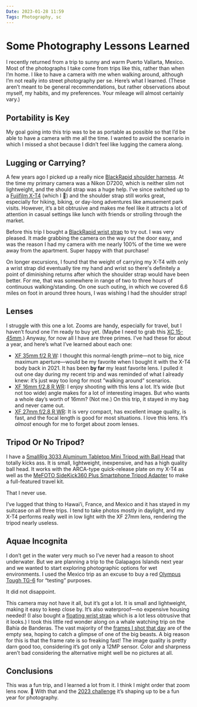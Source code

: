 ```yaml
---
Date: 2023-01-28 11:59
Tags: Photography, sc
---
```


# Some Photography Lessons Learned

I recently returned from a trip to sunny and warm Puerto Vallarta, Mexico. Most of the photographs I take come from trips like this, rather than when I’m home. I like to have a camera with me when walking around, although I’m not really into street photography per se. Here’s what I learned. (These aren’t meant to be general recommendations, but rather observations about myself, my habits, and my preferences. Your mileage will almost certainly vary.)

## Portability is Key

My goal going into this trip was to be as portable as possible so that I’d be able to have a camera with me all the time. I wanted to avoid the scenario in which I missed a shot because I didn’t feel like lugging the camera along.

## Lugging or Carrying?

A few years ago I picked up a really nice [BlackRapid shoulder harness](https://www.bhphotovideo.com/c/product/1278394-REG/blackrapid_361005_sport_breathe_single_strap.html). At the time my primary camera was a Nikon D7200, which is neither slim not lightweight, and the should strap was a huge help. I’ve since switched up to a [Fujifilm X-T4](https://www.bhphotovideo.com/c/product/1548392-REG/fujifilm_16652867_x_t4_mirrorless_digital_camera.html) (which I 💖) and the shoulder strap still works great, especially for hiking, biking, or day-long adventures like amusement park visits. However, it’s a bit obtrusive and makes me feel like it attracts a lot of attention in casual settings like lunch with friends or strolling through the market.

Before this trip I bought a [BlackRapid wrist strap](https://www.bhphotovideo.com/c/product/1278403-REG/blackrapid_362009_wrist_breathe_single_strap.html) to try out. I was very pleased. It made grabbing the camera on the way out the door easy, and was the reason I had my camera with me nearly 100% of the time we were away from the apartment. Super happy with that purchase!

On longer excursions, I found that the weight of carrying my X-T4 with only a wrist strap did eventually tire my hand and wrist so there's definitely a point of diminishing returns after which the shoulder strap would have been better. For me, that was somewhere in range of two to three hours of continuous walking/standing. On one such outing, in which we covered 6.6 miles on foot in around three hours, I was wishing I had the shoulder strap!

## Lenses

I struggle with this one a lot. Zooms are handy, especially for travel, but I haven’t found one I’m ready to buy yet. (Maybe I need to grab this [XC 15-45mm](https://www.adorama.com/ifj1545s.html).) Anyway, for now all I have are three primes. I’ve had these for about a year, and here’s what I’ve learned about each one:

- [XF 35mm f/2 R W](https://www.bhphotovideo.com/c/product/1192471-REG/fujifilm_16481880_xf_35mm_f_2_r.html): I thought this normal-length prime—not to big, nice maximum aperture—would be my favorite when I bought it with the X-T4 body back in 2021. It has been **by far** my least favorite lens. I pulled it out one day during my recent trip and was reminded of what I already knew: it’s just way too long for most ”walking around“ scenarios.
- [XF 16mm f/2.8 R WR](https://www.bhphotovideo.com/c/product/1459275-REG/fujifilm_xf_16mm_f_2_8_r.html): I enjoy shooting with this lens a lot. It’s wide (but not too wide) angle makes for a lot of interesting images. But who wants a whole day’s worth of 16mm? (Not me.) On this trip, it stayed in my bag and never came out.
- [XF 27mm f/2.8 R WR](https://www.bhphotovideo.com/c/product/1618892-REG/fujifilm_16670168_xf_27mm_f_2_8_r.html): It is very compact, has excellent image quality, is fast, and the focal length is good for most situations. I love this lens. It’s *almost* enough for me to forget about zoom lenses.

## Tripod Or No Tripod?

I have a [SmallRig 3033 Aluminum Tabletop Mini Tripod with Ball Head](https://www.bhphotovideo.com/c/product/1611107-REG/smallrig_3033_aluminum_tabletop_mini_tripod.html) that totally kicks ass. It is small, lightweight, inexpensive, and has a high quality ball head. It works with the ARCA-type quick-release plate on my X-T4 as well as the [MeFOTO SideKick360 Plus Smartphone Tripod Adapter](https://www.bhphotovideo.com/c/product/1123501-REG/mefoto_mph200k_sidekick_360_plus_smart.html) to make a full-featured travel kit.

That I never use.

I’ve lugged that thing to Hawai’i, France, and Mexico and it has stayed in my suitcase on all three trips. I tend to take photos mostly in daylight, and my X-T4 performs really well in low light with the XF 27mm lens, rendering the tripod nearly useless.

## Aquae Incognita

I don’t get in the water very much so I’ve never had a reason to shoot underwater. But we are planning a trip to the Galapagos Islands next year and we wanted to start exploring photographic options for wet environments. I used the Mexico trip as an excuse to buy a red [Olympus Tough TG-6](https://www.bhphotovideo.com/c/product/1477205-REG/olympus_v104210ru000_tough_tg_6_digital_camera.html) for “testing” purposes.

It did not disappoint.

This camera may not have it all, but it’s got a lot. It is small and lightweight, making it easy to keep close by. It’s also waterproof—no expensive housing needed! (I also bought a [floating wrist strap](https://www.bhphotovideo.com/c/product/882584-REG/Olympus_202544_Adjustable_Float_Strap_for.html) which is a lot less obtrusive that it looks.) I took this little red wonder along on a whale watching trip on the Bahía de Banderas. The vast majority of the [frames I shot that day](https://www.flickr.com/photos/mihobu/albums/72177720305589284/) are of the empty sea, hoping to catch a glimpse of one of the big beasts. A big reason for this is that the frame rate is so freaking fast! The image quality is pretty darn good too, considering it’s got only a 12MP sensor. Color and sharpness aren’t bad considering the alternative might well be no pictures at all.

## Conclusions

This was a fun trip, and I learned a lot from it. I think I might order that zoom lens now. 🤔 With that and the [2023 challenge](/2023/01/my-2023-photography-challenge) it’s shaping up to be a fun year for photography.